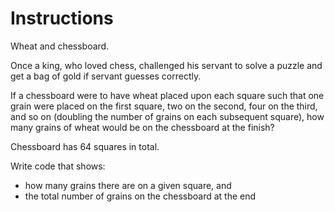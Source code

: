 # Instructions

Wheat and chessboard. 

Once a king, who loved chess, challenged his servant to solve a puzzle and get a bag of gold if servant guesses correctly.

If a chessboard were to have wheat placed upon each square such that one grain were placed on the first square, two on the second, four on the third, and so on (doubling the number of grains on each subsequent square), how many grains of wheat would be on the chessboard at the finish?

Chessboard has 64 squares in total.

Write code that shows:
- how many grains there are on a given square, and
- the total number of grains on the chessboard at the end
